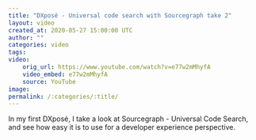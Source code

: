 ```yaml
---
title: "DXposé - Universal code search with Sourcegraph take 2"
layout: video
created_at: 2020-05-27 15:00:00 UTC
author: ""
categories: video
tags: 
video:
    orig_url: https://www.youtube.com/watch?v=e77w2mMhyfA
    video_embed: e77w2mMhyfA
    source: YouTube
image:
permalink: /:categories/:title/
---
```


In my first DXposé, I take a look at Sourcegraph - Universal Code Search, and see how easy it is to use for a developer experience perspective.